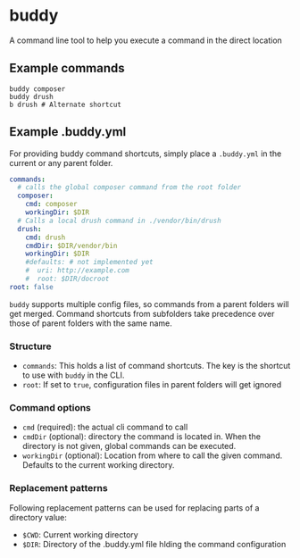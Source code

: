 # buddy

A command line tool to help you execute a command in the direct location

## Example commands

```
buddy composer
buddy drush
b drush # Alternate shortcut
```

## Example .buddy.yml

For providing buddy command shortcuts, simply place a `.buddy.yml` in the current
or any parent folder.

```yml
commands:
  # calls the global composer command from the root folder
  composer:
    cmd: composer
    workingDir: $DIR
  # Calls a local drush command in ./vendor/bin/drush
  drush:
    cmd: drush
    cmdDir: $DIR/vendor/bin
    workingDir: $DIR
    #defaults: # not implemented yet
    #  uri: http://example.com
    #  root: $DIR/docroot
root: false
```

`buddy` supports multiple config files, so commands from a parent folders will
get merged. Command shortcuts from subfolders take precedence over those of
parent folders with the same name.

### Structure

* `commands`: This holds a list of command shortcuts. The key is the shortcut to use
  with `buddy` in the CLI.
* `root`: If set to `true`, configuration files in parent folders will get
  ignored

### Command options

* `cmd` (required): the actual cli command to call
* `cmdDir` (optional): directory the command is located in. When the directory
  is not given, global commands can be executed.
* `workingDir` (optional): Location from where to call the given command. Defaults to the
  current working directory.

### Replacement patterns

Following replacement patterns can be used for replacing parts of a directory
value:

* `$CWD`: Current working directory
* `$DIR`: Directory of the .buddy.yml file hlding the command configuration
